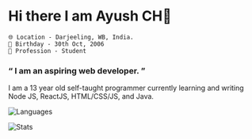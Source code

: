 # Hi there I am Ayush CH👋

	🌐 Location - Darjeeling, WB, India.
	🎂 Birthday - 30th Oct, 2006
	👤 Profession - Student
	
### &ldquo; I am an aspiring web developer. &rdquo;

I am a 13 year old self-taught programmer currently learning and writing Node JS, ReactJS, HTML/CSS/JS, and Java.

![Languages](https://github-readme-stats.vercel.app/api/top-langs/?username=itsayushch&theme=calm&layout=compact)

![Stats](https://github-readme-stats.vercel.app/api?username=itsayushch&theme=calm&layout=compact&count_private=true)



